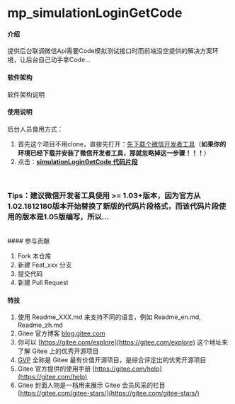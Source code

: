 # mp_simulationLoginGetCode

#### 介绍
提供后台联调微信Api需要Code模拟测试接口时而前端没空提供的解决方案环境，让后台自己动手拿Code...

#### 软件架构
软件架构说明


#### 使用说明

后台人员食用方式：
1.  首先这个项目不用clone，直接先打开：<u>[先下载个微信开发者工具](https://developers.weixin.qq.com/miniprogram/dev/devtools/stable.html)</u>（**如果你的环境已经下载并安装了微信开发者工具，那就忽略掉这一步骤！！！**）
2.  点击：**[simulationLoginGetCode 代码片段](https://developers.weixin.qq.com/s/X620c9m47ayk)**

<br>

### Tips：建议微信开发者工具使用 >= 1.03+版本，因为官方从1.02.1812180版本开始替换了新版的代码片段格式，而该代码片段使用的版本是1.05版编写，所以...

<br/>
#### 参与贡献

1.  Fork 本仓库
2.  新建 Feat_xxx 分支
3.  提交代码
4.  新建 Pull Request


#### 特技

1.  使用 Readme\_XXX.md 来支持不同的语言，例如 Readme\_en.md, Readme\_zh.md
2.  Gitee 官方博客 [blog.gitee.com](https://blog.gitee.com)
3.  你可以 [https://gitee.com/explore](https://gitee.com/explore) 这个地址来了解 Gitee 上的优秀开源项目
4.  [GVP](https://gitee.com/gvp) 全称是 Gitee 最有价值开源项目，是综合评定出的优秀开源项目
5.  Gitee 官方提供的使用手册 [https://gitee.com/help](https://gitee.com/help)
6.  Gitee 封面人物是一档用来展示 Gitee 会员风采的栏目 [https://gitee.com/gitee-stars/](https://gitee.com/gitee-stars/)
